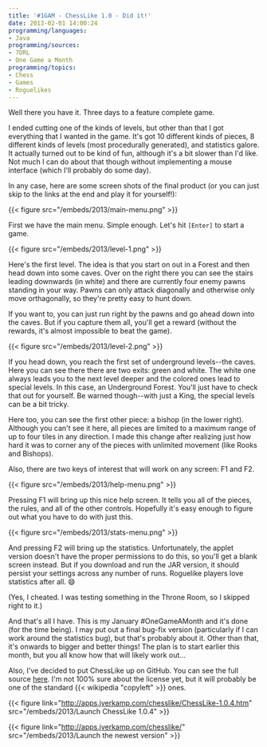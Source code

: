 ```yaml
---
title: '#1GAM - ChessLike 1.0 - Did it!'
date: 2013-02-01 14:00:24
programming/languages:
- Java
programming/sources:
- 7DRL
- One Game a Month
programming/topics:
- Chess
- Games
- Roguelikes
---
```

Well there you have it. Three days to a feature complete game.

I ended cutting one of the kinds of levels, but other than that I got everything that I wanted in the game. It's got 10 different kinds of pieces, 8 different kinds of levels (most procedurally generated), and statistics galore. It actually turned out to be kind of fun, although it's a bit slower than I'd like. Not much I can do about that though without implementing a mouse interface (which I'll probably do some day).

<!--more-->

In any case, here are some screen shots of the final product (or you can just skip to the links at the end and play it for yourself!):

{{< figure src="/embeds/2013/main-menu.png" >}}

First we have the main menu. Simple enough. Let's hit `[Enter]` to start a game.

{{< figure src="/embeds/2013/level-1.png" >}}

Here's the first level. The idea is that you start on out in a Forest and then head down into some caves. Over on the right there you can see the stairs leading downwards (in white) and there are currently four enemy pawns standing in your way. Pawns can only attack diagonally and otherwise only move orthagonally, so they're pretty easy to hunt down.

If you want to, you can just run right by the pawns and go ahead down into the caves. But if you capture them all, you'll get a reward (without the rewards, it's almost impossible to beat the game).

{{< figure src="/embeds/2013/level-2.png" >}}

If you head down, you reach the first set of underground levels--the caves. Here you can see there there are two exits: green and white. The white one always leads you to the next level deeper and the colored ones lead to special levels. In this case, an Underground Forest. You'll just have to check that out for yourself. Be warned though--with just a King, the special levels can be a bit tricky.

Here too, you can see the first other piece: a bishop (in the lower right). Although you can't see it here, all pieces are limited to a maximum range of up to four tiles in any direction. I made this change after realizing just how hard it was to corner any of the pieces with unlimited movement (like Rooks and Bishops).

Also, there are two keys of interest that will work on any screen: F1 and F2.

{{< figure src="/embeds/2013/help-menu.png" >}}

Pressing F1 will bring up this nice help screen. It tells you all of the pieces, the rules, and all of the other controls. Hopefully it's easy enough to figure out what you have to do with just this.

{{< figure src="/embeds/2013/stats-menu.png" >}}

And pressing F2 will bring up the statistics. Unfortunately, the applet version doesn't have the proper permissions to do this, so you'll get a blank screen instead. But if you download and run the JAR version, it should persist your settings across any number of runs. Roguelike players love statistics after all. :smile:

(Yes, I cheated. I was testing something in the Throne Room, so I skipped right to it.)

And that's all I have. This is my January #OneGameAMonth and it's done (for the time being). I may put out a final bug-fix version (particularly if I can work around the statistics bug), but that's probably about it. Other than that, it's onwards to bigger and better things! The plan is to start earlier this month, but you all know how that will likely work out...

Also, I've decided to put ChessLike up on GitHub. You can see the full source <a href="https://github.com/jpverkamp/chesslike" title="GitHub: ChessLike">here</a>. I'm not 100% sure about the license yet, but it will probably be one of the standard {{< wikipedia "copyleft" >}} ones.

{{< figure link="http://apps.jverkamp.com/chesslike/ChessLike-1.0.4.htm" src="/embeds/2013/Launch ChessLike 1.0.4" >}}

{{< figure link="http://apps.jverkamp.com/chesslike/" src="/embeds/2013/Launch the newest version" >}}
